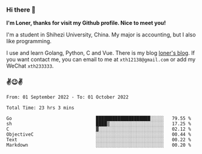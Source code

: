 ### Hi there 👋️

**I'm Loner, thanks for visit my Github profile. Nice to meet you!**

I'm a student in Shihezi University, China. My major is accounting, but I also like programming.

I use and learn Golang, Python, C and Vue. There is my blog [loner's blog](https://www.loner1024.top).  If you want contact me, you can email to me at `xth12138@gmail.com` or add my WeChat `xth233333`.

### ✌️😉✌️

<!--START_SECTION:waka-->

```text
From: 01 September 2022 - To: 01 October 2022

Total Time: 23 hrs 3 mins

Go                               ████████████████████░░░░░   79.55 %
sh                               ████▒░░░░░░░░░░░░░░░░░░░░   17.25 %
C                                ▓░░░░░░░░░░░░░░░░░░░░░░░░   02.12 %
ObjectiveC                       ░░░░░░░░░░░░░░░░░░░░░░░░░   00.44 %
Text                             ░░░░░░░░░░░░░░░░░░░░░░░░░   00.22 %
Markdown                         ░░░░░░░░░░░░░░░░░░░░░░░░░   00.20 %
```

<!--END_SECTION:waka-->



